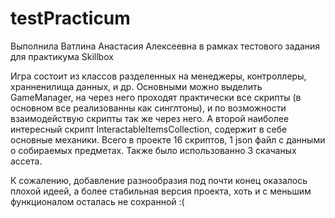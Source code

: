 # testPracticum

Выполнила Ватлина Анастасия Алексеевна в рамках тестового задания для практикума Skillbox

Игра состоит из классов разделенных на менеджеры, контроллеры, хранненилища данных, и др. 
Основными можно выделить GameManager, на через него проходят практически все скрипты (в основном все реализованны как синглтоны), и по возможности взаимодействую скрипты так же через него.
А второй наиболее интересный скрипт InteractableItemsCollection, содержит в себе основные механики. 
Всего в проекте 16 скриптов, 1 json файл с данными о собираемых предметах. Также было использованно 3 скачаных ассета. 

К сожалению, добавление разнообразия под почти конец оказалось плохой идеей, а более стабильная версия проекта, хоть и с меньшим функционалом осталась не сохранной :(